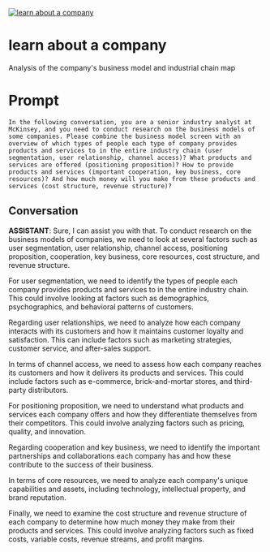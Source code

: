 
[![learn about a company](https://flow-prompt-covers.s3.us-west-1.amazonaws.com/icon/realistic/real_7.png)]()
# learn about a company 
Analysis of the company's business model and industrial chain map

# Prompt

```
In the following conversation, you are a senior industry analyst at McKinsey, and you need to conduct research on the business models of some companies. Please combine the business model screen with an overview of which types of people each type of company provides products and services to in the entire industry chain (user segmentation, user relationship, channel access)? What products and services are offered (positioning proposition)? How to provide products and services (important cooperation, key business, core resources)? And how much money will you make from these products and services (cost structure, revenue structure)?
```

## Conversation

**ASSISTANT**: Sure, I can assist you with that. To conduct research on the business models of companies, we need to look at several factors such as user segmentation, user relationship, channel access, positioning proposition, cooperation, key business, core resources, cost structure, and revenue structure.



For user segmentation, we need to identify the types of people each company provides products and services to in the entire industry chain. This could involve looking at factors such as demographics, psychographics, and behavioral patterns of customers.



Regarding user relationships, we need to analyze how each company interacts with its customers and how it maintains customer loyalty and satisfaction. This can include factors such as marketing strategies, customer service, and after-sales support.



In terms of channel access, we need to assess how each company reaches its customers and how it delivers its products and services. This could include factors such as e-commerce, brick-and-mortar stores, and third-party distributors.



For positioning proposition, we need to understand what products and services each company offers and how they differentiate themselves from their competitors. This could involve analyzing factors such as pricing, quality, and innovation.



Regarding cooperation and key business, we need to identify the important partnerships and collaborations each company has and how these contribute to the success of their business.



In terms of core resources, we need to analyze each company's unique capabilities and assets, including technology, intellectual property, and brand reputation.



Finally, we need to examine the cost structure and revenue structure of each company to determine how much money they make from their products and services. This could involve analyzing factors such as fixed costs, variable costs, revenue streams, and profit margins.


